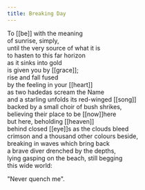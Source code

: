 ```yaml
---
title: Breaking Day
---
```


To [[be]] with the meaning  
of sunrise, simply,   
until the very source of what it is  
to hasten to this far horizon  
as it sinks into gold  
is given you by [[grace]];  
rise and fall fused  
by the feeling in your [[heart]]  
as two hadedas scream the Name  
and a starling unfolds its red-winged [[song]]  
backed by a small choir of bush shrikes,   
believing their place to be [[now]]here   
but here, beholding [[heaven]]  
behind closed [[eye]]s as the clouds bleed  
crimson and a thousand other colours beside,  
breaking in waves which bring back  
a brave diver drenched by the depths,   
lying gasping on the beach, still begging  
this wide world:  
  
"Never quench me".   